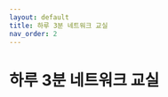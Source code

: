 ```yaml
---
layout: default
title: 하루 3분 네트워크 교실
nav_order: 2
---
```


<!-- # permalink: /docs/javascript -->

# 하루 3분 네트워크 교실